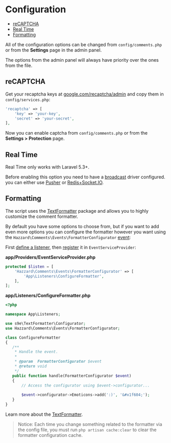 # Configuration

- [reCAPTCHA](#recaptcha)
- [Real Time](#real-time)
- [Formatting](#formatting)

All of the configuration options can be changed from `config/comments.php` or from the __Settings__ page in the admin panel.

The options from the admin panel will always have priority over the ones from the file.

## reCAPTCHA

Get your recaptcha keys at [google.com/recaptcha/admin](https://www.google.com/recaptcha/admin) and copy them in `config/services.php`:

```php
'recaptcha' => [
    'key' => 'your-key',
    'secret' => 'your-secret',
],
```

Now you can enable captcha from `config/comments.php` or from the __Settings > Protection__ page.

## Real Time

Real Time only works with Laravel 5.3+.

Before enabling this option you need to have a [broadcast](https://laravel.com/docs/5.4/broadcasting) driver configured. you can either use [Pusher](https://pusher.com) or [Redis+Socket.IO](http://socket.io).

## Formatting

The script uses the [TextFormatter](https://github.com/s9e/TextFormatter) package and allows you to highly customize the comment formatter.

By default you have some options to choose from, but if you want to add even more options you can configure the formatter however you want using the `Hazzard\Comments\Events\FormatterConfigurator` [event](events.md):

First [define a listener](http://laravel.com/docs/5.4/events#defining-listeners), then [register](http://laravel.com/docs/5.4/events#registering-events-and-listeners) it in `EventServiceProvider`:

__app/Providers/EventServiceProvider.php__

```php
protected $listen = [
    'Hazzard\Comments\Events\FormatterConfigurator' => [
        'App\Listeners\ConfigureFormatter',
    ],
];
```

__app/Listeners/ConfigureFormatter.php__

```php
<?php

namespace App\Listeners;

use s9e\TextFormatter\Configurator;
use Hazzard\Comments\Events\FormatterConfigurator;

class ConfigureFormatter
{
   /**
    * Handle the event.
    *
    * @param  FormatterConfigurator $event
    * @return void
    */
   public function handle(FormatterConfigurator $event)
   {
       // Access the configurator using $event->configurator...
       
       $event->configurator->Emoticons->add(':)', '&#x1f604;');
   }
}
```

Learn more about the [TextFormatter](http://s9etextformatter.readthedocs.org/).

> Notice: Each time you change something related to the formatter via the config file, you must run `php artisan cache:clear` to clear the formatter configuration cache. 
